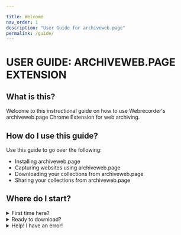 ```yaml
---

title: Welcome
nav_order: 1
description: "User Guide for archiveweb.page"
permalink: /guide/
---
```


# USER GUIDE: ARCHIVEWEB.PAGE EXTENSION

## What is this?
Welcome to this instructional guide on how to use Webrecorder's archiveweb.page Chrome Extension for web archiving. 

## How do I use this guide?
Use this guide to go over the following:
* Installing archiveweb.page
* Capturing websites using archiveweb.page
* Downloading your collections from archiveweb.page
* Sharing your collections from archiveweb.page

## Where do I start?
  <details>
    <summary>
        First time here?
    </summary>
      <p>
       Start with installation section of the instructions.
      </p>
  </details>

<details>
    <summary>
        Ready to download?
    </summary>
      <p>
       Go to the Download Archives section.
      </p>
  </details>

<details>
    <summary>
        Help! I have an error!
    </summary>
      <p>
       See the <a href="troubleshooting/errors">common errors</a> to see if your issue is listed there, or <a href="contact">contact us</a> if it is not.
      </p>
  </details>

 
  
